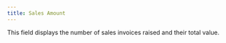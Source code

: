 ```yaml
---
title: Sales Amount
---
```



This field displays the number of sales invoices raised and their total  value.
